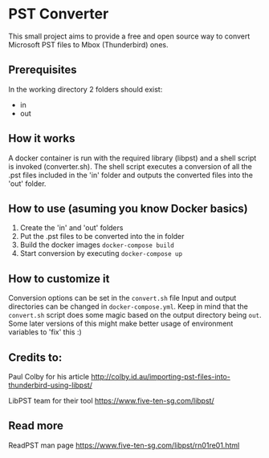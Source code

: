 # PST Converter
This small project aims to provide a free and open source way to convert Microsoft PST files to Mbox (Thunderbird) ones.

## Prerequisites
In the working directory 2 folders should exist:
- in
- out

## How it works
A docker container is run with the required library (libpst) and a shell script is invoked (converter.sh). The shell script executes a conversion of all the .pst files included in the 'in' folder and outputs the converted files into the 'out' folder.

## How to use (asuming you know Docker basics)
1. Create the 'in' and 'out' folders
2. Put the .pst files to be converted into the in folder
3. Build the docker images `docker-compose build`
4. Start conversion by executing `docker-compose up`

## How to customize it
Conversion options can be set in the `convert.sh` file
Input and output directories can be changed in `docker-compose.yml`. Keep in mind that the `convert.sh` script does some magic based on the output directory being `out`. Some later versions of this might make better usage of environment variables to 'fix' this :)

## Credits to:
Paul Colby for his article
http://colby.id.au/importing-pst-files-into-thunderbird-using-libpst/

LibPST team for their tool
https://www.five-ten-sg.com/libpst/

## Read more
ReadPST man page
https://www.five-ten-sg.com/libpst/rn01re01.html
